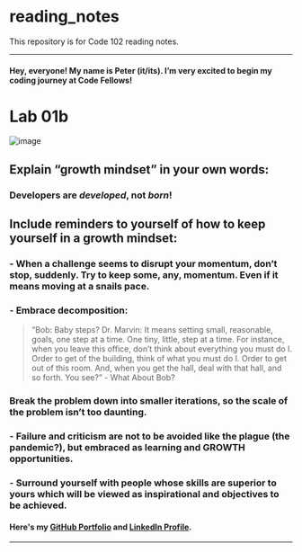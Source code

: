 # reading_notes
This repository is for Code 102 reading notes.

----------------------------------------------
#### Hey, everyone! My name is Peter (it/its). I’m very excited to begin my coding journey at Code Fellows!

# Lab 01b

![image](https://user-images.githubusercontent.com/81570648/192704138-052cdff8-06df-401a-b7c5-108b36317802.png)


## Explain “growth mindset” in your own words:
### **Developers are _developed_, not _born_!**


## Include reminders to yourself of how to keep yourself in a growth mindset:
### - When a challenge seems to disrupt your momentum, don’t stop, suddenly. Try to keep some, any, momentum. Even if it means moving at a snails pace.
### ⁃	Embrace decomposition: 

> “Bob: Baby steps? 
   Dr. Marvin: It means setting small, reasonable, goals, one step at a time. One tiny, little, step at a time.
   For instance, when you leave this office, don’t think about everything you must do I. Order to get of the building,
   think of what you must do I. Order to get out of this room. And, when you get    the hall, deal with that hall, and
   so forth. You see?” - What About Bob? 

###   Break the problem down into smaller iterations, so the scale of the problem isn’t too daunting.
### ⁃	Failure and criticism are not to be avoided like the plague (the pandemic?), but embraced as learning and GROWTH opportunities.
### ⁃	Surround yourself with people whose skills are superior to yours which will be viewed as inspirational and objectives to be achieved.

#### Here's my [GitHub Portfolio](https://github.com/pgmorales76) and [LinkedIn Profile](https://linkedin.com/in/peter-morales-4206a7190).
----------------------------------------------
